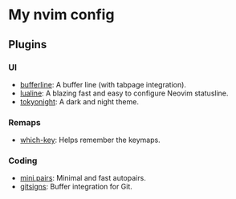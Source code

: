 # My nvim config

## Plugins

### UI
- [bufferline](https://github.com/akinsho/bufferline.nvim): A buffer line (with tabpage integration).
- [lualine](https://github.com/nvim-lualine/lualine.nvim): A blazing fast and easy to configure Neovim statusline.
- [tokyonight](https://github.com/folke/tokyonight.nvim): A dark and night theme.

### Remaps
- [which-key](https://github.com/folke/which-key.nvim): Helps remember the keymaps.

### Coding
- [mini.pairs](https://github.com/echasnovski/mini.pairs): Minimal and fast autopairs.
- [gitsigns](https://github.com/lewis6991/gitsigns.nvim): Buffer integration for Git.
